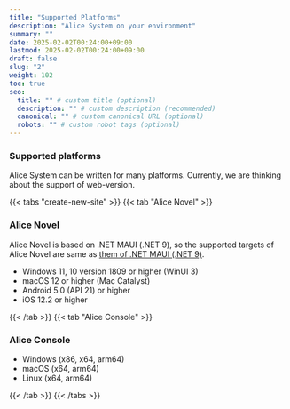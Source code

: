 ```yaml
---
title: "Supported Platforms"
description: "Alice System on your environment"
summary: ""
date: 2025-02-02T00:24:00+09:00
lastmod: 2025-02-02T00:24:00+09:00
draft: false
slug: "2"
weight: 102
toc: true
seo:
  title: "" # custom title (optional)
  description: "" # custom description (recommended)
  canonical: "" # custom canonical URL (optional)
  robots: "" # custom robot tags (optional)
---
```


### Supported platforms

Alice System can be written for many platforms. Currently, we are thinking about the support of web-version.

{{< tabs "create-new-site" >}}
{{< tab "Alice Novel" >}}

### Alice Novel

Alice Novel is based on .NET MAUI (.NET 9), so the supported targets of Alice Novel are same as [them of .NET MAUI (.NET 9)](https://learn.microsoft.com/en-us/dotnet/maui/supported-platforms?view=net-maui-9.0).

<!--
#### As development environment

- Windows (exclude publishment for macOS)
- macOS (exclude publishment for Windows)
- Linux (only for Android)

#### Platform support
-->

- Windows 11, 10 version 1809 or higher (WinUI 3)
- macOS 12 or higher (Mac Catalyst)
- Android 5.0 (API 21) or higher
- iOS 12.2 or higher

{{< /tab >}}
{{< tab "Alice Console" >}}

### Alice Console

<!--
#### As development environment

- Windows
- macOS
- Linux

#### Platform support
-->

- Windows (x86, x64, arm64)
- macOS (x64, arm64)
- Linux (x64, arm64)

{{< /tab >}}
{{< /tabs >}}
